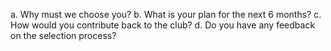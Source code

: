 a. Why must we choose you?
b. What is your plan for the next 6 months?
c. How would you contribute back to the club?
d. Do you have any feedback on the selection process?
